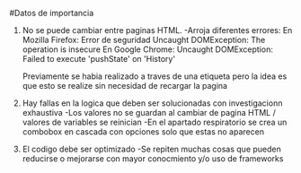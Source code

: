 #Datos de importancia

1. No se puede cambiar entre paginas HTML.
-Arroja diferentes errores:
   En Mozilla Firefox:
      Error de seguridad
      Uncaught DOMException: The operation is insecure
   En Google Chrome:
      Uncaught DOMException: Failed to execute 'pushState' on 'History'
    
   Previamente se habia realizado a traves de una etiqueta <a> pero la idea es que esto se realize sin necesidad de recargar la pagina

2. Hay fallas en la logica que deben ser solucionadas con investigacionn exhaustiva
   -Los valores no se guardan al cambiar de pagina HTML / valores de variables se reinician
   -En el apartado respiratorio se crea un combobox en cascada con opciones solo que estas no aparecen 
 
3. El codigo debe ser optimizado 
   -Se repiten muchas cosas que pueden reducirse o mejorarse con mayor conocmiento y/o uso de frameworks
